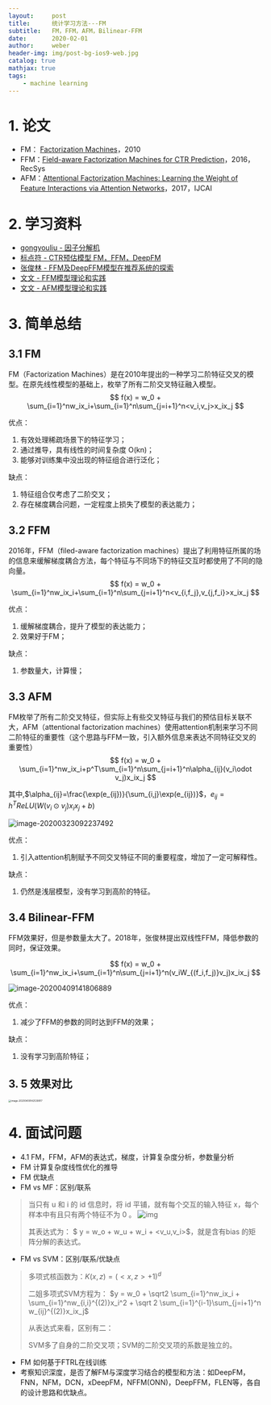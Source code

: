 ```yaml
---
layout:     post
title:      统计学习方法---FM
subtitle:   FM，FFM，AFM，Bilinear-FFM
date:       2020-02-01
author:     weber
header-img: img/post-bg-ios9-web.jpg
catalog: true
mathjax: true
tags:
    - machine learning
---
```


# 1. 论文

- FM： [Factorization Machines](https://www.csie.ntu.edu.tw/~b97053/paper/Rendle2010FM.pdf)，2010
- FFM：[Field-aware Factorization Machines for CTR Prediction](https://www.csie.ntu.edu.tw/~cjlin/papers/ffm.pdf)，2016，RecSys
- AFM：[Attentional Factorization Machines: Learning the Weight of Feature Interactions via Attention Networks](https://arxiv.org/pdf/1708.04617.pdf)，2017，IJCAI

# 2. 学习资料

- [gongyouliu - 因子分解机](https://mp.weixin.qq.com/s/SlflfdqSIZGR59ch50DIAA)
- [标点符 - CTR预估模型 FM，FFM，DeepFM](https://www.biaodianfu.com/ctr-fm-ffm-deepfm.html)
- [张俊林 - FFM及DeepFFM模型在推荐系统的探索](https://zhuanlan.zhihu.com/p/67795161)
- [文文 - FFM模型理论和实践](https://www.jianshu.com/p/781cde3d5f3d)
- [文文 - AFM模型理论和实践](https://www.jianshu.com/p/83d3b2a1e55d)

# 3. 简单总结

## 3.1 FM

FM（Factorization Machines）是在2010年提出的一种学习二阶特征交叉的模型。在原先线性模型的基础上，枚举了所有二阶交叉特征融入模型。
$$
f(x) = w_0 + \sum_{i=1}^nw_ix_i+\sum_{i=1}^n\sum_{j=i+1}^n<v_i,v_j>x_ix_j
$$

优点：
1. 有效处理稀疏场景下的特征学习；
2. 通过推导，具有线性的时间复杂度 O(kn)；
3. 能够对训练集中没出现的特征组合进行泛化；

缺点：
1. 特征组合仅考虑了二阶交叉；
2. 存在梯度耦合问题，一定程度上损失了模型的表达能力；

## 3.2 FFM

2016年，FFM（filed-aware factorization machines）提出了利用特征所属的场的信息来缓解梯度耦合方法，每个特征与不同场下的特征交互时都使用了不同的隐向量。
$$
f(x) = w_0 + \sum_{i=1}^nw_ix_i+\sum_{i=1}^n\sum_{j=i+1}^n<v_{i,f_j},v_{j,f_i}>x_ix_j
$$

优点：

1. 缓解梯度耦合，提升了模型的表达能力；
2. 效果好于FM；

缺点：

1. 参数量大，计算慢；

## 3.3 AFM

FM枚举了所有二阶交叉特征，但实际上有些交叉特征与我们的预估目标关联不大，AFM（attentional factorization machines）使用attention机制来学习不同二阶特征的重要性（这个思路与FFM一致，引入额外信息来表达不同特征交叉的重要性）
$$
f(x) = w_0 + \sum_{i=1}^nw_ix_i+p^T\sum_{i=1}^n\sum_{j=i+1}^n\alpha_{ij}(v_i\odot v_j)x_ix_j
$$

其中,$\alpha_{ij}=\frac{\exp(e_{ij})}{\sum_{i,j}\exp(e_{ij})}$，$e_{ij}=h^TReLU(W(v_i \odot v_j )x_ix_j + b)$

![image-20200323092237492](https://tva1.sinaimg.cn/large/00831rSTgy1gd3lngwi3mj31e60kate7.jpg)

优点：
1. 引入attention机制赋予不同交叉特征不同的重要程度，增加了一定可解释性。

缺点：
1. 仍然是浅层模型，没有学习到高阶的特征。

## 3.4 Bilinear-FFM

FFM效果好，但是参数量太大了。2018年，张俊林提出双线性FFM，降低参数的同时，保证效果。

$$
f(x) = w_0 + \sum_{i=1}^nw_ix_i+\sum_{i=1}^n\sum_{j=i+1}^n(v_iW_{(f_i,f_j)}v_j)x_ix_j
$$

![image-20200409141806889](https://tva1.sinaimg.cn/large/00831rSTly1gdnhq1u7p6j316g0j8tow.jpg)

优点：
1. 减少了FFM的参数的同时达到FFM的效果；

缺点：
1. 没有学习到高阶特征；

## 3. 5 效果对比

<img src="https://tva1.sinaimg.cn/large/00831rSTgy1gdnhy39c4aj319a0u0tf1.jpg" alt="image-20200409142539917" style="zoom: 33%;" />

# 4. 面试问题

- 4.1 FM，FFM，AFM的表达式，梯度，计算复杂度分析，参数量分析
- FM 计算复杂度线性优化的推导
- FM 优缺点
- FM vs MF：区别/联系

> 当只有 u 和 i 的 id 信息时，将 id 平铺，就有每个交互的输入特征 x，每个样本中有且只有两个特征不为 0 。
> ![img](https://tva1.sinaimg.cn/large/00831rSTly1gdnne2emlqj30qs03mglk.jpg)
>
> 其表达式为： $ y = w_o + w_u + w_i + <v_u,v_i>$，就是含有bias 的矩阵分解的表达式。

- FM vs SVM：区别/联系/优缺点

> 多项式核函数为：$K(x,z) = (<x,z>+1)^d$
>
> 二姐多项式SVM方程为： $y = w_0 + \sqrt2 \sum_{i=1}^nw_ix_i + \sum_{i=1}^nw_{i,i}^{(2)}x_i^2 + \sqrt 2 \sum_{i=1}^{i-1}\sum_{j=i+1}^n w_{ij}^{(2)}x_ix_j$
>
> 从表达式来看，区别有二：
>
> SVM多了自身的二阶交叉项；SVM的二阶交叉项的系数是独立的。

- FM 如何基于FTRL在线训练
- 考察知识深度，是否了解FM与深度学习结合的模型和方法：如DeepFM，FNN，NFM，DCN，xDeepFM，NFFM(ONN)，DeepFFM，FLEN等，各自的设计思路和优缺点。


